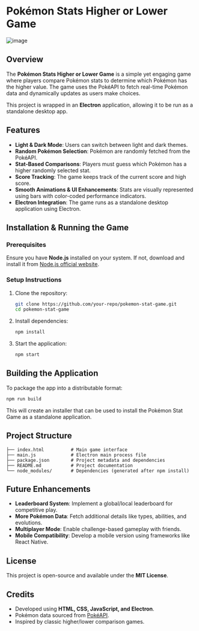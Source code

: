 # Pokémon Stats Higher or Lower Game
![image](https://github.com/user-attachments/assets/35ad2710-a577-42ef-aea3-7537a447112c)

## Overview
The **Pokémon Stats Higher or Lower Game** is a simple yet engaging game where players compare Pokémon stats to determine which Pokémon has the higher value. The game uses the PokéAPI to fetch real-time Pokémon data and dynamically updates as users make choices.

This project is wrapped in an **Electron** application, allowing it to be run as a standalone desktop app.

## Features
- **Light & Dark Mode**: Users can switch between light and dark themes.
- **Random Pokémon Selection**: Pokémon are randomly fetched from the PokéAPI.
- **Stat-Based Comparisons**: Players must guess which Pokémon has a higher randomly selected stat.
- **Score Tracking**: The game keeps track of the current score and high score.
- **Smooth Animations & UI Enhancements**: Stats are visually represented using bars with color-coded performance indicators.
- **Electron Integration**: The game runs as a standalone desktop application using Electron.

## Installation & Running the Game
### Prerequisites
Ensure you have **Node.js** installed on your system. If not, download and install it from [Node.js official website](https://nodejs.org/).

### Setup Instructions
1. Clone the repository:
   ```sh
   git clone https://github.com/your-repo/pokemon-stat-game.git
   cd pokemon-stat-game
   ```
2. Install dependencies:
   ```sh
   npm install
   ```
3. Start the application:
   ```sh
   npm start
   ```

## Building the Application
To package the app into a distributable format:
```sh
npm run build
```
This will create an installer that can be used to install the Pokémon Stat Game as a standalone application.

## Project Structure
```
├── index.html          # Main game interface
├── main.js             # Electron main process file
├── package.json        # Project metadata and dependencies
├── README.md           # Project documentation
└── node_modules/       # Dependencies (generated after npm install)
```

## Future Enhancements
- **Leaderboard System**: Implement a global/local leaderboard for competitive play.
- **More Pokémon Data**: Fetch additional details like types, abilities, and evolutions.
- **Multiplayer Mode**: Enable challenge-based gameplay with friends.
- **Mobile Compatibility**: Develop a mobile version using frameworks like React Native.

## License
This project is open-source and available under the **MIT License**.

## Credits
- Developed using **HTML, CSS, JavaScript, and Electron**.
- Pokémon data sourced from [PokéAPI](https://pokeapi.co/).
- Inspired by classic higher/lower comparison games.
